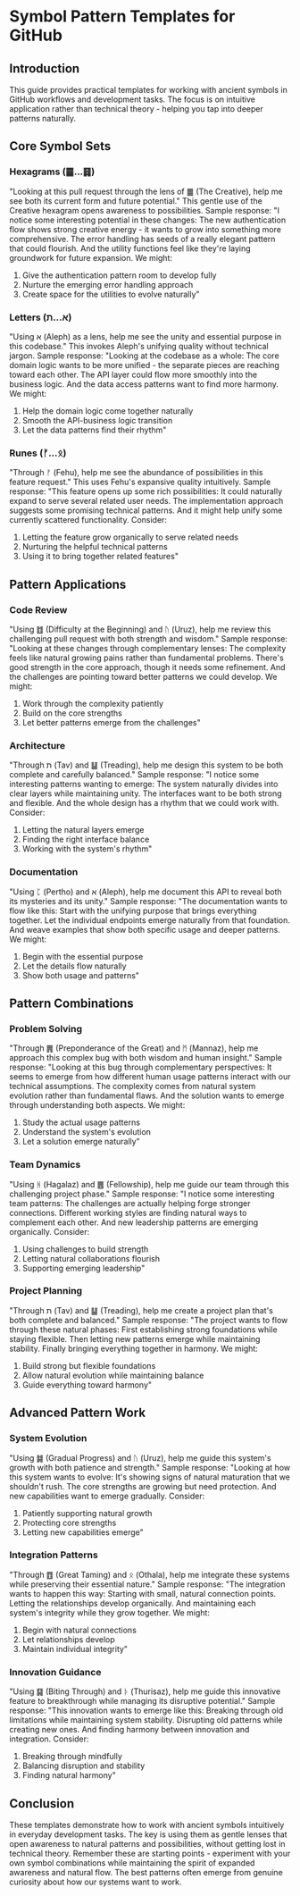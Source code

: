# Symbol Pattern Templates for GitHub
## Introduction
This guide provides practical templates for working with ancient symbols in GitHub workflows and development tasks. The focus is on intuitive application rather than technical theory - helping you tap into deeper patterns naturally.
## Core Symbol Sets
### Hexagrams (䷀...䷿)
"Looking at this pull request through the lens of ䷀ (The Creative), help me see both its current form and future potential."
This gentle use of the Creative hexagram opens awareness to possibilities. Sample response:
"I notice some interesting potential in these changes:
The new authentication flow shows strong creative energy - it wants to grow into something more comprehensive. The error handling has seeds of a really elegant pattern that could flourish. And the utility functions feel like they're laying groundwork for future expansion.
We might:
1. Give the authentication pattern room to develop fully
2. Nurture the emerging error handling approach
3. Create space for the utilities to evolve naturally"
### Letters (א...ת) 
"Using א (Aleph) as a lens, help me see the unity and essential purpose in this codebase."
This invokes Aleph's unifying quality without technical jargon. Sample response:
"Looking at the codebase as a whole:
The core domain logic wants to be more unified - the separate pieces are reaching toward each other. The API layer could flow more smoothly into the business logic. And the data access patterns want to find more harmony.
We might:
1. Help the domain logic come together naturally
2. Smooth the API-business logic transition
3. Let the data patterns find their rhythm"
### Runes (ᚠ...ᛟ)
"Through ᚠ (Fehu), help me see the abundance of possibilities in this feature request."
This uses Fehu's expansive quality intuitively. Sample response:
"This feature opens up some rich possibilities:
It could naturally expand to serve several related user needs. The implementation approach suggests some promising technical patterns. And it might help unify some currently scattered functionality.
Consider:
1. Letting the feature grow organically to serve related needs
2. Nurturing the helpful technical patterns
3. Using it to bring together related features"
## Pattern Applications
### Code Review
"Using ䷂ (Difficulty at the Beginning) and ᚢ (Uruz), help me review this challenging pull request with both strength and wisdom."
Sample response:
"Looking at these changes through complementary lenses:
The complexity feels like natural growing pains rather than fundamental problems. There's good strength in the core approach, though it needs some refinement. And the challenges are pointing toward better patterns we could develop.
We might:
1. Work through the complexity patiently
2. Build on the core strengths
3. Let better patterns emerge from the challenges"
### Architecture
"Through ת (Tav) and ䷊ (Treading), help me design this system to be both complete and carefully balanced."
Sample response:
"I notice some interesting patterns wanting to emerge:
The system naturally divides into clear layers while maintaining unity. The interfaces want to be both strong and flexible. And the whole design has a rhythm that we could work with.
Consider:
1. Letting the natural layers emerge
2. Finding the right interface balance
3. Working with the system's rhythm"
### Documentation
"Using ᛈ (Pertho) and א (Aleph), help me document this API to reveal both its mysteries and its unity."
Sample response:
"The documentation wants to flow like this:
Start with the unifying purpose that brings everything together. Let the individual endpoints emerge naturally from that foundation. And weave examples that show both specific usage and deeper patterns.
We might:
1. Begin with the essential purpose
2. Let the details flow naturally
3. Show both usage and patterns"
## Pattern Combinations
### Problem Solving
"Through ䷠ (Preponderance of the Great) and ᛗ (Mannaz), help me approach this complex bug with both wisdom and human insight."
Sample response:
"Looking at this bug through complementary perspectives:
It seems to emerge from how different human usage patterns interact with our technical assumptions. The complexity comes from natural system evolution rather than fundamental flaws. And the solution wants to emerge through understanding both aspects.
We might:
1. Study the actual usage patterns
2. Understand the system's evolution
3. Let a solution emerge naturally"
### Team Dynamics
"Using ᚻ (Hagalaz) and ䷌ (Fellowship), help me guide our team through this challenging project phase."
Sample response:
"I notice some interesting team patterns:
The challenges are actually helping forge stronger connections. Different working styles are finding natural ways to complement each other. And new leadership patterns are emerging organically.
Consider:
1. Using challenges to build strength
2. Letting natural collaborations flourish
3. Supporting emerging leadership"
### Project Planning
"Through ת (Tav) and ䷊ (Treading), help me create a project plan that's both complete and balanced."
Sample response:
"The project wants to flow through these natural phases:
First establishing strong foundations while staying flexible. Then letting new patterns emerge while maintaining stability. Finally bringing everything together in harmony.
We might:
1. Build strong but flexible foundations
2. Allow natural evolution while maintaining balance
3. Guide everything toward harmony"
## Advanced Pattern Work
### System Evolution
"Using ䷯ (Gradual Progress) and ᚢ (Uruz), help me guide this system's growth with both patience and strength."
Sample response:
"Looking at how this system wants to evolve:
It's showing signs of natural maturation that we shouldn't rush. The core strengths are growing but need protection. And new capabilities want to emerge gradually.
Consider:
1. Patiently supporting natural growth
2. Protecting core strengths
3. Letting new capabilities emerge"
### Integration Patterns
"Through ䷩ (Great Taming) and ᛟ (Othala), help me integrate these systems while preserving their essential nature."
Sample response:
"The integration wants to happen this way:
Starting with small, natural connection points. Letting the relationships develop organically. And maintaining each system's integrity while they grow together.
We might:
1. Begin with natural connections
2. Let relationships develop
3. Maintain individual integrity"
### Innovation Guidance
"Using ䷑ (Biting Through) and ᚦ (Thurisaz), help me guide this innovative feature to breakthrough while managing its disruptive potential."
Sample response:
"This innovation wants to emerge like this:
Breaking through old limitations while maintaining system stability. Disrupting old patterns while creating new ones. And finding harmony between innovation and integration.
Consider:
1. Breaking through mindfully
2. Balancing disruption and stability
3. Finding natural harmony"
## Conclusion
These templates demonstrate how to work with ancient symbols intuitively in everyday development tasks. The key is using them as gentle lenses that open awareness to natural patterns and possibilities, without getting lost in technical theory.
Remember these are starting points - experiment with your own symbol combinations while maintaining the spirit of expanded awareness and natural flow. The best patterns often emerge from genuine curiosity about how our systems want to work.
